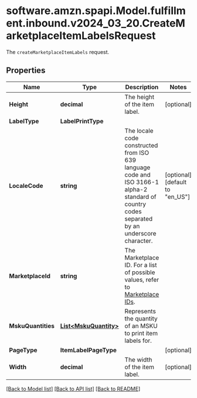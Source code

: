 # software.amzn.spapi.Model.fulfillment.inbound.v2024_03_20.CreateMarketplaceItemLabelsRequest
The `createMarketplaceItemLabels` request.

## Properties

Name | Type | Description | Notes
------------ | ------------- | ------------- | -------------
**Height** | **decimal** | The height of the item label. | [optional] 
**LabelType** | **LabelPrintType** |  | 
**LocaleCode** | **string** | The locale code constructed from ISO 639 language code and ISO 3166-1 alpha-2 standard of country codes separated by an underscore character. | [optional] [default to "en_US"]
**MarketplaceId** | **string** | The Marketplace ID. For a list of possible values, refer to [Marketplace IDs](https://developer-docs.amazon.com/sp-api/docs/marketplace-ids). | 
**MskuQuantities** | [**List&lt;MskuQuantity&gt;**](MskuQuantity.md) | Represents the quantity of an MSKU to print item labels for. | 
**PageType** | **ItemLabelPageType** |  | [optional] 
**Width** | **decimal** | The width of the item label. | [optional] 

[[Back to Model list]](../README.md#documentation-for-models) [[Back to API list]](../README.md#documentation-for-api-endpoints) [[Back to README]](../README.md)

